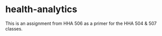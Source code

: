 # health-analytics
This is an assignment from HHA 506 as a primer for the HHA 504 &amp; 507 classes.
